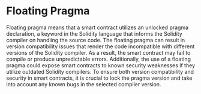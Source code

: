 # Floating Pragma

Floating pragma means that a smart contract utilizes an unlocked pragma declaration, a keyword in the Solidity language that informs the Solidity compiler on handling the source code. The floating pragma can result in version compatibility issues that render the code incompatible with different versions of the Solidity compiler. As a result, the smart contract may fail to compile or produce unpredictable errors. Additionally, the use of a floating pragma could expose smart contracts to known security weaknesses if they utilize outdated Solidity compilers. To ensure both version compatibility and security in smart contracts, it is crucial to lock the pragma version and take into account any known bugs in the selected compiler version.
